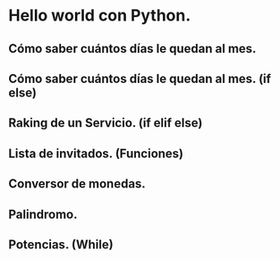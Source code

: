 # Hello world con Python.

## Cómo saber cuántos días le quedan al mes.

## Cómo saber cuántos días le quedan al mes. (if else)

## Raking de un Servicio. (if elif else)

## Lista de invitados. (Funciones)

## Conversor de monedas.

## Palindromo.

## Potencias. (While)
